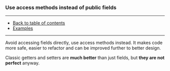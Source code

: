 ### Use access methods instead of public fields

---

* [Back to table of contents]()
* [Examples](Main.java)

---

Avoid accessing fields directly, use access methods instead.
It makes code more safe, easier to refactor and can be improved further to better design.

Classic getters and setters are **much better** than just fields, but **they are not perfect** anyway.
